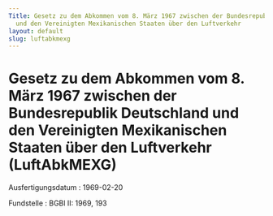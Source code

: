 ```yaml
---
Title: Gesetz zu dem Abkommen vom 8. März 1967 zwischen der Bundesrepublik Deutschland
  und den Vereinigten Mexikanischen Staaten über den Luftverkehr
layout: default
slug: luftabkmexg
---
```


# Gesetz zu dem Abkommen vom 8. März 1967 zwischen der Bundesrepublik Deutschland und den Vereinigten Mexikanischen Staaten über den Luftverkehr (LuftAbkMEXG)

Ausfertigungsdatum
:   1969-02-20

Fundstelle
:   BGBl II: 1969, 193

